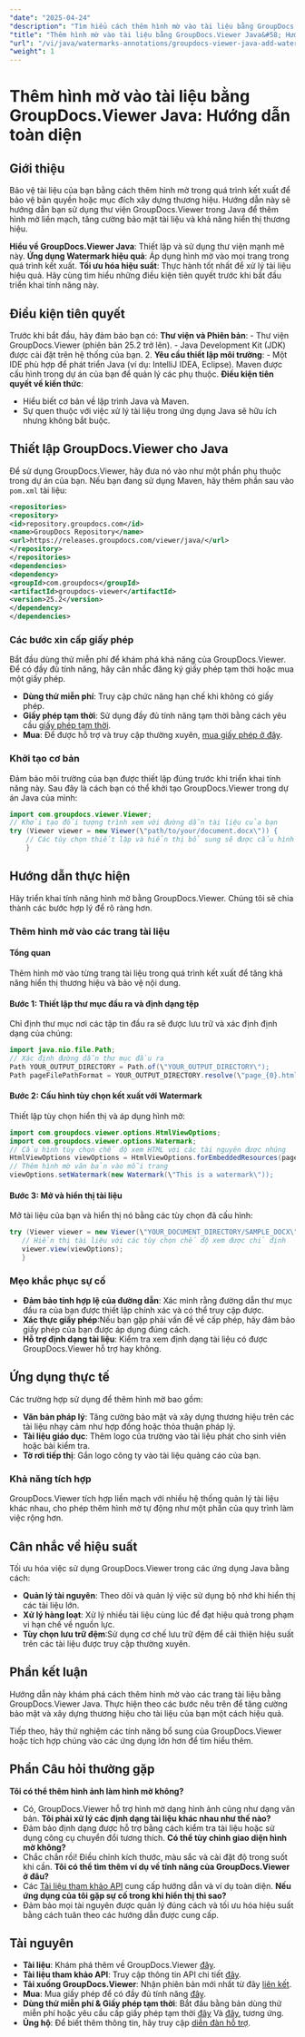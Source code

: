 ```yaml
---
"date": "2025-04-24"
"description": "Tìm hiểu cách thêm hình mờ vào tài liệu bằng GroupDocs.Viewer trong Java. Tăng cường bảo mật và xây dựng thương hiệu cho tài liệu bằng hướng dẫn từng bước này."
"title": "Thêm hình mờ vào tài liệu bằng GroupDocs.Viewer Java&#58; Hướng dẫn toàn diện"
"url": "/vi/java/watermarks-annotations/groupdocs-viewer-java-add-watermark-documents/"
"weight": 1
---
```


# Thêm hình mờ vào tài liệu bằng GroupDocs.Viewer Java: Hướng dẫn toàn diện

## Giới thiệu

Bảo vệ tài liệu của bạn bằng cách thêm hình mờ trong quá trình kết xuất để bảo vệ bản quyền hoặc mục đích xây dựng thương hiệu. Hướng dẫn này sẽ hướng dẫn bạn sử dụng thư viện GroupDocs.Viewer trong Java để thêm hình mờ liền mạch, tăng cường bảo mật tài liệu và khả năng hiển thị thương hiệu.

**Hiểu về GroupDocs.Viewer Java**: 
Thiết lập và sử dụng thư viện mạnh mẽ này.
**Ứng dụng Watermark hiệu quả**: 
Áp dụng hình mờ vào mọi trang trong quá trình kết xuất.
**Tối ưu hóa hiệu suất**: Thực hành tốt nhất để xử lý tài liệu hiệu quả.
Hãy cùng tìm hiểu những điều kiện tiên quyết trước khi bắt đầu triển khai tính năng này.
## Điều kiện tiên quyết
Trước khi bắt đầu, hãy đảm bảo bạn có:
**Thư viện và Phiên bản**:
	- Thư viện GroupDocs.Viewer (phiên bản 25.2 trở lên).
	- Java Development Kit (JDK) được cài đặt trên hệ thống của bạn. 
2. **Yêu cầu thiết lập môi trường**:
	- Một IDE phù hợp để phát triển Java (ví dụ: IntelliJ IDEA, Eclipse).
	Maven được cấu hình trong dự án của bạn để quản lý các phụ thuộc.
**Điều kiện tiên quyết về kiến thức**:
- Hiểu biết cơ bản về lập trình Java và Maven.
- Sự quen thuộc với việc xử lý tài liệu trong ứng dụng Java sẽ hữu ích nhưng không bắt buộc.
## Thiết lập GroupDocs.Viewer cho Java
Để sử dụng GroupDocs.Viewer, hãy đưa nó vào như một phần phụ thuộc trong dự án của bạn. Nếu bạn đang sử dụng Maven, hãy thêm phần sau vào `pom.xml` tài liệu:
```xml
<repositories>
<repository>
<id>repository.groupdocs.com</id>
<name>GroupDocs Repository</name>
<url>https://releases.groupdocs.com/viewer/java/</url>
</repository>
</repositories>
<dependencies>
<dependency>
<groupId>com.groupdocs</groupId>
<artifactId>groupdocs-viewer</artifactId>
<version>25.2</version>
</dependency>
</dependencies>
```

### Các bước xin cấp giấy phép
Bắt đầu dùng thử miễn phí để khám phá khả năng của GroupDocs.Viewer. Để có đầy đủ tính năng, hãy cân nhắc đăng ký giấy phép tạm thời hoặc mua một giấy phép.
- **Dùng thử miễn phí**: Truy cập chức năng hạn chế khi không có giấy phép.
- **Giấy phép tạm thời**: Sử dụng đầy đủ tính năng tạm thời bằng cách yêu cầu [giấy phép tạm thời](https://purchase.groupdocs.com/temporary-license/).
- **Mua**: Để được hỗ trợ và truy cập thường xuyên, [mua giấy phép ở đây](https://purchase.groupdocs.com/buy).
### Khởi tạo cơ bản
Đảm bảo môi trường của bạn được thiết lập đúng trước khi triển khai tính năng này. Sau đây là cách bạn có thể khởi tạo GroupDocs.Viewer trong dự án Java của mình:
```java
import com.groupdocs.viewer.Viewer;
// Khởi tạo đối tượng trình xem với đường dẫn tài liệu của bạn
try (Viewer viewer = new Viewer(\"path/to/your/document.docx\")) {
	// Các tùy chọn thiết lập và hiển thị bổ sung sẽ được cấu hình tại đây.
	}
```

## Hướng dẫn thực hiện
Hãy triển khai tính năng hình mờ bằng GroupDocs.Viewer. Chúng tôi sẽ chia thành các bước hợp lý để rõ ràng hơn.
### Thêm hình mờ vào các trang tài liệu
#### Tổng quan
Thêm hình mờ vào từng trang tài liệu trong quá trình kết xuất để tăng khả năng hiển thị thương hiệu và bảo vệ nội dung.
#### Bước 1: Thiết lập thư mục đầu ra và định dạng tệp
Chỉ định thư mục nơi các tập tin đầu ra sẽ được lưu trữ và xác định định dạng của chúng:
```java
import java.nio.file.Path;
// Xác định đường dẫn thư mục đầu ra
Path YOUR_OUTPUT_DIRECTORY = Path.of(\"YOUR_OUTPUT_DIRECTORY\");
Path pageFilePathFormat = YOUR_OUTPUT_DIRECTORY.resolve(\"page_{0}.html\");
```
#### Bước 2: Cấu hình tùy chọn kết xuất với Watermark
Thiết lập tùy chọn hiển thị và áp dụng hình mờ:
```java
import com.groupdocs.viewer.options.HtmlViewOptions;
import com.groupdocs.viewer.options.Watermark;
// Cấu hình tùy chọn chế độ xem HTML với các tài nguyên được nhúng
HtmlViewOptions viewOptions = HtmlViewOptions.forEmbeddedResources(pageFilePathFormat);
// Thêm hình mờ văn bản vào mỗi trang
viewOptions.setWatermark(new Watermark(\"This is a watermark\"));
```

#### Bước 3: Mở và hiển thị tài liệu
Mở tài liệu của bạn và hiển thị nó bằng các tùy chọn đã cấu hình:
```java
try (Viewer viewer = new Viewer(\"YOUR_DOCUMENT_DIRECTORY/SAMPLE_DOCX\")) {
   // Hiển thị tài liệu với các tùy chọn chế độ xem được chỉ định
   viewer.view(viewOptions);
   }
```

### Mẹo khắc phục sự cố
- **Đảm bảo tính hợp lệ của đường dẫn**: Xác minh rằng đường dẫn thư mục đầu ra của bạn được thiết lập chính xác và có thể truy cập được.
- **Xác thực giấy phép**:Nếu bạn gặp phải vấn đề về cấp phép, hãy đảm bảo giấy phép của bạn được áp dụng đúng cách.
- **Hỗ trợ định dạng tài liệu**: Kiểm tra xem định dạng tài liệu có được GroupDocs.Viewer hỗ trợ hay không.
## Ứng dụng thực tế
Các trường hợp sử dụng để thêm hình mờ bao gồm:
- **Văn bản pháp lý**: 
Tăng cường bảo mật và xây dựng thương hiệu trên các tài liệu nhạy cảm như hợp đồng hoặc thỏa thuận pháp lý.
- **Tài liệu giáo dục**: 
Thêm logo của trường vào tài liệu phát cho sinh viên hoặc bài kiểm tra.
- **Tờ rơi tiếp thị**: Gắn logo công ty vào tài liệu quảng cáo của bạn.
### Khả năng tích hợp
GroupDocs.Viewer tích hợp liền mạch với nhiều hệ thống quản lý tài liệu khác nhau, cho phép thêm hình mờ tự động như một phần của quy trình làm việc rộng hơn.
## Cân nhắc về hiệu suất
Tối ưu hóa việc sử dụng GroupDocs.Viewer trong các ứng dụng Java bằng cách:
- **Quản lý tài nguyên**: Theo dõi và quản lý việc sử dụng bộ nhớ khi hiển thị các tài liệu lớn.
- **Xử lý hàng loạt**: Xử lý nhiều tài liệu cùng lúc để đạt hiệu quả trong phạm vi hạn chế về nguồn lực.
- **Tùy chọn lưu trữ đệm**:Sử dụng cơ chế lưu trữ đệm để cải thiện hiệu suất trên các tài liệu được truy cập thường xuyên.
## Phần kết luận
Hướng dẫn này khám phá cách thêm hình mờ vào các trang tài liệu bằng GroupDocs.Viewer Java. Thực hiện theo các bước nêu trên để tăng cường bảo mật và xây dựng thương hiệu cho tài liệu của bạn một cách hiệu quả.

Tiếp theo, hãy thử nghiệm các tính năng bổ sung của GroupDocs.Viewer hoặc tích hợp chúng vào các ứng dụng lớn hơn để tìm hiểu thêm.
## Phần Câu hỏi thường gặp
**Tôi có thể thêm hình ảnh làm hình mờ không?**
- Có, GroupDocs.Viewer hỗ trợ hình mờ dạng hình ảnh cũng như dạng văn bản.
**Tôi phải xử lý các định dạng tài liệu khác nhau như thế nào?**
- Đảm bảo định dạng được hỗ trợ bằng cách kiểm tra tài liệu hoặc sử dụng công cụ chuyển đổi tương thích.
**Có thể tùy chỉnh giao diện hình mờ không?**
- Chắc chắn rồi! Điều chỉnh kích thước, màu sắc và cài đặt độ trong suốt khi cần.
**Tôi có thể tìm thêm ví dụ về tính năng của GroupDocs.Viewer ở đâu?**
- Các [Tài liệu tham khảo API](https://reference.groupdocs.com/viewer/java/) cung cấp hướng dẫn và ví dụ toàn diện.
**Nếu ứng dụng của tôi gặp sự cố trong khi hiển thị thì sao?**
- Đảm bảo mọi tài nguyên được quản lý đúng cách và tối ưu hóa hiệu suất bằng cách tuân theo các hướng dẫn được cung cấp.

## Tài nguyên
- **Tài liệu**: Khám phá thêm về GroupDocs.Viewer [đây](https://docs.groupdocs.com/viewer/java/).
- **Tài liệu tham khảo API**: Truy cập thông tin API chi tiết [đây](https://reference.groupdocs.com/viewer/java/).
- **Tải xuống GroupDocs.Viewer**: Nhận phiên bản mới nhất từ đây [liên kết](https://releases.groupdocs.com/viewer/java/).
- **Mua**: Mua giấy phép để có đầy đủ tính năng [đây](https://purchase.groupdocs.com/buy).
- **Dùng thử miễn phí & Giấy phép tạm thời**: Bắt đầu bằng bản dùng thử miễn phí hoặc yêu cầu cấp giấy phép tạm thời [đây](https://releases.groupdocs.com/viewer/java/) Và [đây](https://purchase.groupdocs.com/temporary-license/), tương ứng.
- **Ủng hộ**: Để biết thêm thông tin, hãy truy cập [diễn đàn hỗ trợ](https://forum.groupdocs.com/viewer/).
